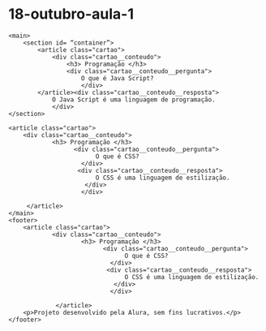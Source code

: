 # 18-outubro-aula-1

<!DOCTYPE html>
<html lang="pt-br">
<head>
  <meta charset="UTF-8">
    <meta name="viewport" content="width=device-width, initial-scale=1.0">
    <title>Flashcard</title>


    <main>
        <section id= “container”> 
            <article class="cartao">
                <div class="cartao__conteudo">
                    <h3> Programação </h3>
                    <div class="cartao__conteudo__pergunta">
                        O que é Java Script?
                        </div>
            </article><div class="cartao__conteudo__resposta">
                O Java Script é uma linguagem de programação.
                </div>
    </section>

    <article class="cartao">
        <div class="cartao__conteudo">
                <h3> Programação </h3>
                      <div class="cartao__conteudo__pergunta">
                            O que é CSS?
                        </div>                        
                       <div class="cartao__conteudo__resposta">
                            O CSS é uma linguagem de estilização.
                         </div>
                        </div>
                            
         </article>
    </main>
    <footer>
        <article class="cartao">
                <div class="cartao__conteudo">
                        <h3> Programação </h3>
                              <div class="cartao__conteudo__pergunta">
                                    O que é CSS?
                                </div>                        
                               <div class="cartao__conteudo__resposta">
                                    O CSS é uma linguagem de estilização.
                                 </div>
                                </div>
                                    
                 </article>
        <p>Projeto desenvolvido pela Alura, sem fins lucrativos.</p>
    </footer>
